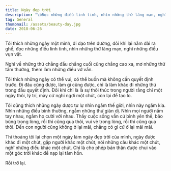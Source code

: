 ```yaml
---
title: Ngày đẹp trời
description: "\bĐọc những điều linh tinh, nhìn những thứ lãng mạn, nghĩ những điều vụn vặt."
tag: General
thumbnail: /assets/beauty-day.jpg
date: 2018-06-26
---
```

Tôi thích những ngày một mình, đi dạo trên đường, đôi khi lại nằm dài ra ghế, đọc những điều linh tinh, nhìn những thứ lãng mạn, nghĩ những điều vụn vặt.



Nghĩ về những thứ chẳng đầu chẳng cuối cũng chẳng cao xa, mơ những thứ tầm thường, thèm làm những điều vớ vẩn.



Tôi thích những ngày có thể vui, có thể buồn mà không cần quyết định trước. Đi đâu cũng được, làm gì cũng được, chỉ là làm khác đi những thứ trong đầu quyết định. Đôi khi chỉ là là sự thôi thúc trong người rằng chỉ một ngày thôi, lý trí, mày cứ nghỉ ngơi một chút, còn lại để tao lo.



Tôi cũng thích những ngày được tư lự nhìn ngắm thế giời, nhìn này ngắm kia. Nhìn những điều bình thường, ngắm những thứ giản dị. Nhìn mọi người nắm tay nhau, ngắm họ cười với nhau. Thấy cuộc sống vẫn cứ bình yên thế, bão bùng trong lòng, rồi thì cũng qua thôi, vui vẻ trong lòng, rồi thì cũng qua thôi. Đến con người cũng không ở lại mãi, chẳng có gì cứ ở lại mãi mãi.



Thi thoảng tôi lại chọn một ngày làm ngày đẹp trời của mình, ngày được khác đi một chút, gặp người khác một chút, nói những câu khác một chút, nghĩ những điều khác một chút. Chỉ là cho phép bản thân được chui vào một góc trời khác để nạp lại tâm hồn.



Rồi trở lại.
